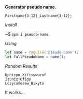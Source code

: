 **Generator pseudo name.** 
```
Firstname{3-12}_Lastname{3-12};
```
_Install_

~$ `npm i pseudo-name`

_Using_

```javascript
let name = require('pseudo-name');
let fullPseudoName = name();
```

_Random Results_

```
Upetepo_Xifisywuzof
Izuniz_Ofigy
Lozycumesew_Bikyto
```

It works...